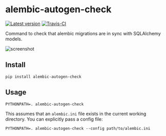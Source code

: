 # alembic-autogen-check

[![Latest version](https://badgen.net/pypi/v/alembic-autogen-check)](https://pypi.org/project/alembic-autogen-check/)
[![Travis-CI](https://badgen.net/travis/4Catalyzer/alembic-autogen-check/master)](https://travis-ci.org/4Catalyzer/alembic-autogen-check)

Command to check that alembic migrations are in sync with SQLAlchemy models.

![screenshot](https://user-images.githubusercontent.com/2379650/57626497-02765680-7564-11e9-8854-fc3a469919af.png)

## Install

```
pip install alembic-autogen-check
```

## Usage

```
PYTHONPATH=. alembic-autogen-check
```

This assumes that an `alembic.ini` file exists in the current working
directory. You can explicitly pass a config file:

```
PYTHONPATH=. alembic-autogen-check --config path/to/alembic.ini
```
